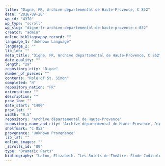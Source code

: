 ```yaml
---
title: "Digne, FR, Archive départemental de Haute-Provence, C 852"
date: "2016-09-28"
wp_id: "4370"
wp_type: "scroll"
wp_slug: "digne-fr-archive-departemental-de-haute-provence-c-852"
creator: "admin"
online_bibliography_record: ""
language_1: "Unknown Language"
language_2: ""
lib_lon: ""
meta_title: "Digne, FR, Archive départemental de Haute-Provence, C 852"
date_quality: ""
length: "29"
repository_city: "Digne"
number_of_pieces: ""
contents: "Role of St. Simon"
completed: "N"
repository_nation: "FR"
orientation: ""
description: ""
prov_lon: ""
date_start: "1400"
prov_lat: ""
width: "9.5"
repository: "Archive départemental de Haute-Provence"
repository_name_and_city: "Archive départemental de Haute-Provence, Digne FR"
shelfmark: "C 852"
provenance: "Unknown Provenance"
lib_lat: ""
online_images: ""
_scrolls_id: "89"
type: "Dramatic Parts"
bibliography: "Lalou, Elizabeth. “Les Rolets de Théâtre: Étude Codicologique.” In Actes Du 115e Congrès National Des Sociétés Savantes, Avignon, 1990, 51–71. Paris: Editions du CTHS, 1991."
---
```



